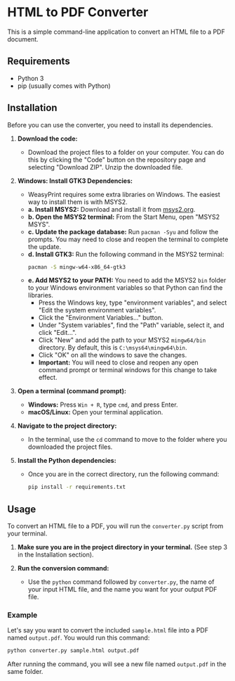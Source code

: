 # HTML to PDF Converter

This is a simple command-line application to convert an HTML file to a PDF document.

## Requirements

*   Python 3
*   pip (usually comes with Python)

## Installation

Before you can use the converter, you need to install its dependencies.

1.  **Download the code:**
    *   Download the project files to a folder on your computer. You can do this by clicking the "Code" button on the repository page and selecting "Download ZIP". Unzip the downloaded file.

2.  **Windows: Install GTK3 Dependencies:**
    *   WeasyPrint requires some extra libraries on Windows. The easiest way to install them is with MSYS2.
    *   **a. Install MSYS2:** Download and install it from [msys2.org](https://www.msys2.org/).
    *   **b. Open the MSYS2 terminal:** From the Start Menu, open "MSYS2 MSYS".
    *   **c. Update the package database:** Run `pacman -Syu` and follow the prompts. You may need to close and reopen the terminal to complete the update.
    *   **d. Install GTK3:** Run the following command in the MSYS2 terminal:
        ```bash
        pacman -S mingw-w64-x86_64-gtk3
        ```
    *   **e. Add MSYS2 to your PATH:** You need to add the MSYS2 `bin` folder to your Windows environment variables so that Python can find the libraries.
        *   Press the Windows key, type "environment variables", and select "Edit the system environment variables".
        *   Click the "Environment Variables..." button.
        *   Under "System variables", find the "Path" variable, select it, and click "Edit...".
        *   Click "New" and add the path to your MSYS2 `mingw64/bin` directory. By default, this is `C:\msys64\mingw64\bin`.
        *   Click "OK" on all the windows to save the changes.
        *   **Important:** You will need to close and reopen any open command prompt or terminal windows for this change to take effect.

3.  **Open a terminal (command prompt):**
    *   **Windows:** Press `Win + R`, type `cmd`, and press Enter.
    *   **macOS/Linux:** Open your terminal application.

4.  **Navigate to the project directory:**
    *   In the terminal, use the `cd` command to move to the folder where you downloaded the project files.

5.  **Install the Python dependencies:**
    *   Once you are in the correct directory, run the following command:
        ```bash
        pip install -r requirements.txt
        ```

## Usage

To convert an HTML file to a PDF, you will run the `converter.py` script from your terminal.

1.  **Make sure you are in the project directory in your terminal.** (See step 3 in the Installation section).

2.  **Run the conversion command:**
    *   Use the `python` command followed by `converter.py`, the name of your input HTML file, and the name you want for your output PDF file.

### Example

Let's say you want to convert the included `sample.html` file into a PDF named `output.pdf`. You would run this command:

```bash
python converter.py sample.html output.pdf
```

After running the command, you will see a new file named `output.pdf` in the same folder.
